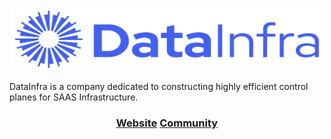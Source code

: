<p align="center">
  <span">
    <a target="_blank"><img src="https://raw.githubusercontent.com/datainfrahq/.github/main/images/logo.svg" alt="DataInfra" width="500" height="100" /></a>
</p>

DataInfra is a company dedicated to constructing highly efficient control planes for SAAS Infrastructure.
<h3 align="center">
    <b><a href="https://datainfra.io/">Website</a></b>
  <b><a href="https://launchpass.com/datainfra-workspace">Community</a></b>
</h3>
